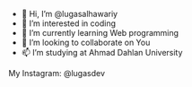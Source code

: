 - 👋 Hi, I’m @lugasalhawariy
- 👀 I’m interested in coding
- 🌱 I’m currently learning Web programming
- 💞️ I’m looking to collaborate on You
- 📫 I’m studying at Ahmad Dahlan University

My Instagram: @lugasdev
